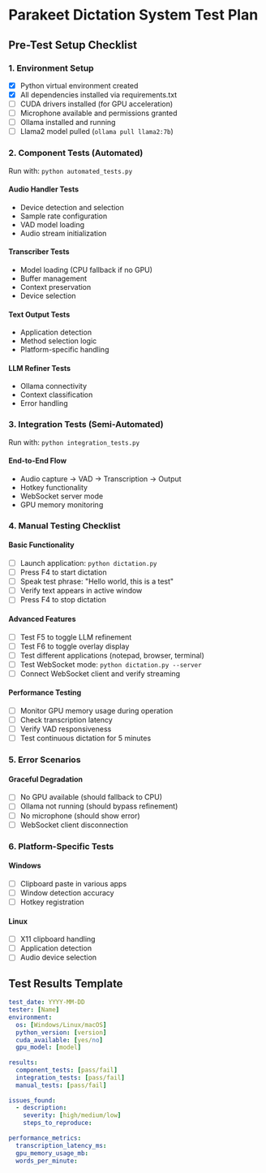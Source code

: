 # Parakeet Dictation System Test Plan

## Pre-Test Setup Checklist

### 1. Environment Setup
- [x] Python virtual environment created
- [x] All dependencies installed via requirements.txt
- [ ] CUDA drivers installed (for GPU acceleration)
- [ ] Microphone available and permissions granted
- [ ] Ollama installed and running
- [ ] Llama2 model pulled (`ollama pull llama2:7b`)

### 2. Component Tests (Automated)

Run with: `python automated_tests.py`

#### Audio Handler Tests
- Device detection and selection
- Sample rate configuration
- VAD model loading
- Audio stream initialization

#### Transcriber Tests  
- Model loading (CPU fallback if no GPU)
- Buffer management
- Context preservation
- Device selection

#### Text Output Tests
- Application detection
- Method selection logic
- Platform-specific handling

#### LLM Refiner Tests
- Ollama connectivity
- Context classification
- Error handling

### 3. Integration Tests (Semi-Automated)

Run with: `python integration_tests.py`

#### End-to-End Flow
- Audio capture → VAD → Transcription → Output
- Hotkey functionality
- WebSocket server mode
- GPU memory monitoring

### 4. Manual Testing Checklist

#### Basic Functionality
- [ ] Launch application: `python dictation.py`
- [ ] Press F4 to start dictation
- [ ] Speak test phrase: "Hello world, this is a test"
- [ ] Verify text appears in active window
- [ ] Press F4 to stop dictation

#### Advanced Features
- [ ] Test F5 to toggle LLM refinement
- [ ] Test F6 to toggle overlay display
- [ ] Test different applications (notepad, browser, terminal)
- [ ] Test WebSocket mode: `python dictation.py --server`
- [ ] Connect WebSocket client and verify streaming

#### Performance Testing
- [ ] Monitor GPU memory usage during operation
- [ ] Check transcription latency
- [ ] Verify VAD responsiveness
- [ ] Test continuous dictation for 5 minutes

### 5. Error Scenarios

#### Graceful Degradation
- [ ] No GPU available (should fallback to CPU)
- [ ] Ollama not running (should bypass refinement)
- [ ] No microphone (should show error)
- [ ] WebSocket client disconnection

### 6. Platform-Specific Tests

#### Windows
- [ ] Clipboard paste in various apps
- [ ] Window detection accuracy
- [ ] Hotkey registration

#### Linux
- [ ] X11 clipboard handling
- [ ] Application detection
- [ ] Audio device selection

## Test Results Template

```yaml
test_date: YYYY-MM-DD
tester: [Name]
environment:
  os: [Windows/Linux/macOS]
  python_version: [version]
  cuda_available: [yes/no]
  gpu_model: [model]
  
results:
  component_tests: [pass/fail]
  integration_tests: [pass/fail]
  manual_tests: [pass/fail]
  
issues_found:
  - description: 
    severity: [high/medium/low]
    steps_to_reproduce:
    
performance_metrics:
  transcription_latency_ms: 
  gpu_memory_usage_mb:
  words_per_minute:
```